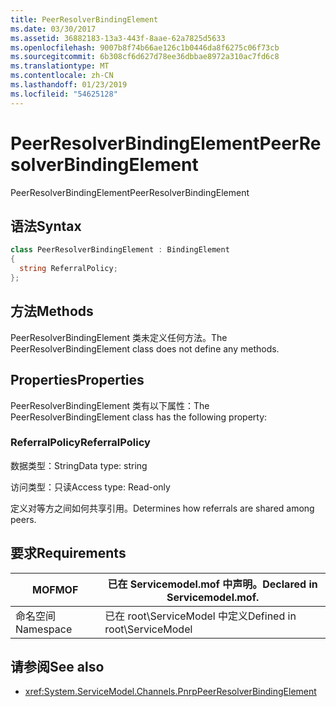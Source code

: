 ```yaml
---
title: PeerResolverBindingElement
ms.date: 03/30/2017
ms.assetid: 36882183-13a3-443f-8aae-62a7825d5633
ms.openlocfilehash: 9007b8f74b66ae126c1b0446da8f6275c06f73cb
ms.sourcegitcommit: 6b308cf6d627d78ee36dbbae8972a310ac7fd6c8
ms.translationtype: MT
ms.contentlocale: zh-CN
ms.lasthandoff: 01/23/2019
ms.locfileid: "54625128"
---
```

# <a name="peerresolverbindingelement"></a><span data-ttu-id="6cb42-102">PeerResolverBindingElement</span><span class="sxs-lookup"><span data-stu-id="6cb42-102">PeerResolverBindingElement</span></span>
<span data-ttu-id="6cb42-103">PeerResolverBindingElement</span><span class="sxs-lookup"><span data-stu-id="6cb42-103">PeerResolverBindingElement</span></span>  
  
## <a name="syntax"></a><span data-ttu-id="6cb42-104">语法</span><span class="sxs-lookup"><span data-stu-id="6cb42-104">Syntax</span></span>  
  
```csharp
class PeerResolverBindingElement : BindingElement  
{  
  string ReferralPolicy;  
};  
```  
  
## <a name="methods"></a><span data-ttu-id="6cb42-105">方法</span><span class="sxs-lookup"><span data-stu-id="6cb42-105">Methods</span></span>  
 <span data-ttu-id="6cb42-106">PeerResolverBindingElement 类未定义任何方法。</span><span class="sxs-lookup"><span data-stu-id="6cb42-106">The PeerResolverBindingElement class does not define any methods.</span></span>  
  
## <a name="properties"></a><span data-ttu-id="6cb42-107">Properties</span><span class="sxs-lookup"><span data-stu-id="6cb42-107">Properties</span></span>  
 <span data-ttu-id="6cb42-108">PeerResolverBindingElement 类有以下属性：</span><span class="sxs-lookup"><span data-stu-id="6cb42-108">The PeerResolverBindingElement class has the following property:</span></span>  
  
### <a name="referralpolicy"></a><span data-ttu-id="6cb42-109">ReferralPolicy</span><span class="sxs-lookup"><span data-stu-id="6cb42-109">ReferralPolicy</span></span>  
 <span data-ttu-id="6cb42-110">数据类型：String</span><span class="sxs-lookup"><span data-stu-id="6cb42-110">Data type: string</span></span>  
  
 <span data-ttu-id="6cb42-111">访问类型：只读</span><span class="sxs-lookup"><span data-stu-id="6cb42-111">Access type: Read-only</span></span>  
  
 <span data-ttu-id="6cb42-112">定义对等方之间如何共享引用。</span><span class="sxs-lookup"><span data-stu-id="6cb42-112">Determines how referrals are shared among peers.</span></span>  
  
## <a name="requirements"></a><span data-ttu-id="6cb42-113">要求</span><span class="sxs-lookup"><span data-stu-id="6cb42-113">Requirements</span></span>  
  
|<span data-ttu-id="6cb42-114">MOF</span><span class="sxs-lookup"><span data-stu-id="6cb42-114">MOF</span></span>|<span data-ttu-id="6cb42-115">已在 Servicemodel.mof 中声明。</span><span class="sxs-lookup"><span data-stu-id="6cb42-115">Declared in Servicemodel.mof.</span></span>|  
|---------|-----------------------------------|  
|<span data-ttu-id="6cb42-116">命名空间</span><span class="sxs-lookup"><span data-stu-id="6cb42-116">Namespace</span></span>|<span data-ttu-id="6cb42-117">已在 root\ServiceModel 中定义</span><span class="sxs-lookup"><span data-stu-id="6cb42-117">Defined in root\ServiceModel</span></span>|  
  
## <a name="see-also"></a><span data-ttu-id="6cb42-118">请参阅</span><span class="sxs-lookup"><span data-stu-id="6cb42-118">See also</span></span>
- <xref:System.ServiceModel.Channels.PnrpPeerResolverBindingElement>
